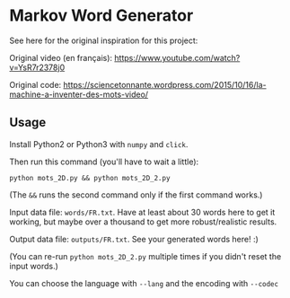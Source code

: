# Markov Word Generator

See here for the original inspiration for this project:

Original video (en français): https://www.youtube.com/watch?v=YsR7r2378j0

Original code: https://sciencetonnante.wordpress.com/2015/10/16/la-machine-a-inventer-des-mots-video/

## Usage

Install Python2 or Python3 with `numpy` and `click`.

Then run this command (you'll have to wait a little):

`python mots_2D.py && python mots_2D_2.py`

(The `&&` runs the second command only if the first command works.)

Input data file: `words/FR.txt`. Have at least about 30 words here to get it working, but maybe over a thousand to get more robust/realistic results.

Output data file: `outputs/FR.txt`. See your generated words here! :)

(You can re-run `python mots_2D_2.py` multiple times if you didn't reset the input words.)

You can choose the language with ``--lang`` and the encoding with
``--codec``
